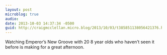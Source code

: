 ```yaml
---
layout: post
microblog: true
audio: 
date: 2013-10-03 14:37:34 -0500
guid: http://craigmcclellan.micro.blog/2013/10/03/t385851138056421376.html
---
```

Watching Emperor’s New Groove with 20 8 year olds who haven’t seen it before is making for a great afternoon.
